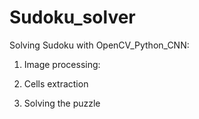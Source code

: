 # Sudoku_solver

Solving Sudoku with OpenCV_Python_CNN:
1) Image processing:
  
2) Cells extraction
3) Solving the puzzle


